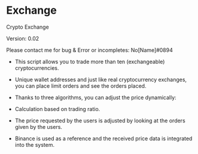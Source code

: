 # Exchange
Crypto Exchange

Version: 0.02

Please contact me for bug & Error or incompletes: No[Name]#0894


- This script allows you to trade more than ten (exchangeable) cryptocurrencies.


- Unique wallet addresses and just like real cryptocurrency exchanges, you can place limit orders and see the orders placed.


- Thanks to three algorithms, you can adjust the price dynamically:
-  Calculation based on trading ratio.
-  The price requested by the users is adjusted by looking at the orders given by the users.
-  Binance is used as a reference and the received price data is integrated into the system.

